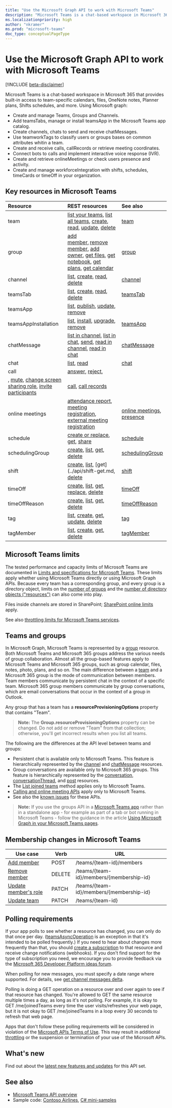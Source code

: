 ```yaml
---
title: "Use the Microsoft Graph API to work with Microsoft Teams"
description: "Microsoft Teams is a chat-based workspace in Microsoft 365 that provides built-in access to team-specific calendars, files, OneNote notes, Planner plans, and more."
ms.localizationpriority: high
author: "nkramer"
ms.prod: "microsoft-teams"
doc_type: conceptualPageType
---
```


# Use the Microsoft Graph API to work with Microsoft Teams

[!INCLUDE [beta-disclaimer](../../includes/beta-disclaimer.md)]

Microsoft Teams is a chat-based workspace in Microsoft 365 that provides built-in access to team-specific calendars, files, OneNote notes, Planner plans, Shifts schedules, and more. Using Microsoft graph:

- Create and manage Teams, Groups and Channels.
- Add teamsTabs, manage or install teamsApp in the Microsoft Teams app catalog.
- Create channels, chats to send and receive chatMessages.
- Use teamworkTags to classify users or groups bases on common attributes whitin a team. 
- Create and receive calls, callRecords or retrieve meeting coordinates.
- Connect bots to calls and implement interactive voice response (IVR).
- Create and retrieve onlineMeetings or check users presence and activity.
- Create and manage workforceIntegration with shifts, schedules, timeCards or timeOff in your organization. 

## Key resources in Microsoft Teams

| Resource | REST resources | See also |
:-----------|:--------|:--------|
|team| [list your teams](../api/user-list-joinedteams.md), [list all teams](/graph/teams-list-all-teams), [create](../api/team-put-teams.md), [read](../api/team-get.md), [update](../api/team-update.md), [delete](../api/group-delete.md) | [team](../resources/team.md) |
|group| [add member](../api/group-post-members.md), [remove member](../api/group-delete-members.md), [add owner](../api/group-post-owners.md), [get files](drive.md), [get notebook](../resources/notebook.md), [get plans](plannergroup.md), [get calendar](event.md) | [group](../resources/group.md) |
|channel| [list](../api/channel-list.md), [create](../api/channel-post.md), [read](../api/channel-get.md), [delete](../api/channel-delete.md) | [channel](../resources/channel.md) |
|teamsTab| [list](../api/channel-list-tabs.md), [create](../api/channel-post-tabs.md), [read](../api/channel-get-tabs.md), [delete](../api/channel-delete-tabs.md) | [teamsTab](../resources/teamstab.md) |
|teamsApp| [list](../api/appcatalogs-list-teamsapps.md), [publish](../api/teamsapp-publish.md), [update](../api/teamsapp-update.md), [remove](../api/teamsapp-delete.md)|
|teamsAppInstallation| [list](../api/team-list-installedapps.md), [install](../api/team-post-installedapps.md), [upgrade](../api/team-delete-installedapps.md), [remove](../api/team-delete-installedapps.md) | [teamsApp](../resources/teamsapp.md) |
|chatMessage| [list in channel](../api/channel-list-messages.md), [list in chat](../api/chat-list-messages.md), [send](../api/chatmessage-post.md), [read in channel](../api/chatmessage-get.md), [read in chat](../api/chatmessage-get.md) | [chatMessage](../resources/chatmessage.md) |
|chat|[list](../api/chat-list.md), [read](../api/chat-get.md)| [chat](../api/chat.md) | 
|call| [answer](../api/call-answer.md), [reject](../api/call-reject.md),
, [mute](../api/call-mute.md), [change screen sharing role](../api/call-changescreensharingrole.md), [invite participants](../api/participant-invite.md) | [call](../resources/call.md), [call records](../resources/callrecords-api-overview.md) |
|online meetings|[attendance report](../resources/meetingattendancereport.md), [meeting registration](../resources/meetingregistration.md), [external meeting registration](../resources/externalmeetingregistration.md) | [online meetings](../resources/onlinemeeting.md), [presence](../resources/presence.md) |
|schedule| [create or replace](../api/team-put-schedule.md), [get](../api/schedule-get.md), [share](../api/schedule-share.md) | [schedule](../resources/schedule.md) |
|schedulingGroup| [create](../api/schedule-post-schedulinggroups.md), [list](../api/schedule-list-schedulinggroups.md), [get](../api/schedulinggroup-get.md), [delete](../api/schedulinggroup-delete.md) | [schedulingGroup](../resources/schedulinggroup.md) |
|shift| [create](../api/schedule-post-shifts.md), [list](../api/schedule-list-shifts.md), [get](../api/shift-get.md, [delete](../api/shift-delete.md) | [shift](../resources/shift.md) |
|timeOff| [create](../api/schedule-post-timesoff.md), [list](../api/schedule-list-timesoff.md), [get](../api/timeoff-get.md), [replace](../api/timeoff-put.md), [delete](../api/timeoff-delete.md) | [timeOff](../resources/timeoff.md) |
|timeOffReason| [create](../api/schedule-post-timeoffreasons.md), [list](../api/schedule-list-timeoffreasons.md), [get](../api/timeoffreason-get.md), [delete](../api/timeoffreason-delete.md) | [timeOffReason](../resources/timeoffreason.md) |
|tag| [list](../api/teamworkTag-list.md), [create](../api/teamworkTag-post.md), [get](../api/teamworkTag-get.md), [update](../api/teamworkTag-update.md), [delete](../api/teamworkTag-delete.md) | [tag](../resources/teamworkTag.md) |
|tagMember| [list](../api/teamworkTagMember-list.md), [create](../api/teamworkTagMember-post.md), [get](../api/teamworkTagMember-get.md), [delete](../api/teamworkTagMember-delete.md) | [tagMember](../resources/teamworkTagMember.md) |

## Microsoft Teams limits

The tested performance and capacity limits of Microsoft Teams are documented in
[Limits and specifications for Microsoft Teams](/microsoftteams/limits-specifications-teams).
These limits apply whether using Microsoft Teams directly or using Microsoft Graph APIs.
Because every team has a corresponding group, and every group is a directory object,
limits on the [number of groups](/microsoft-365/admin/create-groups/office-365-groups#group-limits)
and the [number of directory objects ("resources")](/azure/active-directory/users-groups-roles/directory-service-limits-restrictions)
can also come into play.

Files inside channels are stored in SharePoint; [SharePoint online limits](/office365/servicedescriptions/sharepoint-online-service-description/sharepoint-online-limits) apply.

See also [throttling limits for Microsoft Teams services](/graph/throttling#microsoft-teams-service-limits).

## Teams and groups

In Microsoft Graph, Microsoft Teams is represented by a [group](../resources/group.md) resource. Both Microsoft Teams and Microsoft 365 groups address the various needs of group collaboration. Almost all the group-based features apply to Microsoft Teams and Microsoft 365 groups, such as group calendar, files, notes, photo, plans, and so on. The main difference between a [team](team.md) and a Microsoft 365 group is the mode of communication between members. Team members communicate by persistent chat in the context of a specific team. Microsoft 365 group members communicate by group conversations, which are email conversations that occur in the context of a group in Outlook.

Any group that has a team has a **resourceProvisioningOptions** property that contains "Team".

>**Note:** The **Group.resourceProvisioningOptions** property can be changed.
Do not add or remove "Team" from that collection;
otherwise, you'll get incorrect results when you list all teams.

The following are the differences at the API level between teams and groups:

- Persistent chat is available only to Microsoft Teams. This feature is hierarchically represented by the [channel](../resources/channel.md) and [chatMessage](../resources/chatmessage.md) resources.
- Group conversations are available only to Microsoft 365 groups. This feature is hierarchically represented by the [conversation](../resources/conversation.md), [conversationThread](../resources/conversationthread.md), and [post](../resources/post.md) resources.
- The [List joined teams](../api/user-list-joinedteams.md) method applies only to Microsoft Teams.
- [Calling and online meeting APIs](./communications-api-overview.md) apply only to Microsoft Teams.
- See also the [known issues](/graph/known-issues) for these APIs.

>**Note:** If you use the groups API in a [Microsoft Teams app](/microsoftteams/platform/#apps-in-microsoft-teams) rather than in a standalone app - for example as part of a tab or bot running in Microsoft Teams - follow the guidance in the article [Using Microsoft Graph in your Microsoft Teams pages](/microsoftteams/platform/resources/microsoft-graph).

## Membership changes in Microsoft Teams

| Use case      | Verb      | URL |
| ------------------------------------- | ------------------------------------------------------------ | ------------------------------------------------------------ |
| [Add member](../api/team-post-members.md)	| POST	    | /teams/{team-id}/members  |
| [Remove member](../api/team-delete-members.md)	| DELETE	| /teams/{team-id}/members/{membership-id} |
| [Update member's role](../api/team-update-members.md)	| PATCH	| /teams/{team-id}/members/{membership-id} |
| [Update team](../api/team-update.md)	| PATCH     | /teams/{team-id} |

## Polling requirements

If your app polls to see whether a resource has changed, you can only do that once per day.
([teamsAsyncOperation](teamsasyncoperation.md) is an exception in that it's intended to be polled frequently.)
If you need to hear about changes more frequently than that, you should [create a subscription](../api/subscription-post-subscriptions.md) to that resource and receive change notifications (webhooks).
If you don't find support for the type of subscription you need, we encourage you to provide feedback via the [Microsoft 365 Developer Platform ideas forum](https://techcommunity.microsoft.com/t5/microsoft-365-developer-platform/idb-p/Microsoft365DeveloperPlatform/label-name/Microsoft%20Graph).

When polling for new messages, you must specify a date range where supported. For details, see [get channel messages delta](../api/chatmessage-delta.md).

Polling is doing a GET operation on a resource over and over again to see if that resource has changed.
You're allowed to GET the same resource multiple times a day, as long as it's not polling.
For example, it is okay to GET /me/joinedTeams every time the user visits/refreshes your web page,
but it is not okay to GET /me/joinedTeams in a loop every 30 seconds to refresh that web page.

Apps that don't follow these polling requirements will be considered in violation of the
[Microsoft APIs Terms of Use](/legal/microsoft-apis/terms-of-use). This may result in additional [throttling](/graph/throttling)
or the suspension or termination of your use of the Microsoft APIs.

## What's new
Find out about the [latest new features and updates](/graph/whats-new-overview) for this API set.

## See also

- [Microsoft Teams API overview](/graph/teams-concept-overview)
- Sample code: [Contoso Airlines](https://github.com/microsoftgraph/contoso-airlines-teams-sample), [C# mini-samples](https://github.com/microsoftgraph/csharp-teams-sample-graph)

